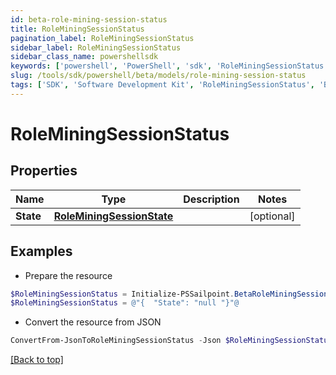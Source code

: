```yaml
---
id: beta-role-mining-session-status
title: RoleMiningSessionStatus
pagination_label: RoleMiningSessionStatus
sidebar_label: RoleMiningSessionStatus
sidebar_class_name: powershellsdk
keywords: ['powershell', 'PowerShell', 'sdk', 'RoleMiningSessionStatus', 'BetaRoleMiningSessionStatus'] 
slug: /tools/sdk/powershell/beta/models/role-mining-session-status
tags: ['SDK', 'Software Development Kit', 'RoleMiningSessionStatus', 'BetaRoleMiningSessionStatus']
---
```



# RoleMiningSessionStatus

## Properties

Name | Type | Description | Notes
------------ | ------------- | ------------- | -------------
**State** | [**RoleMiningSessionState**](role-mining-session-state) |  | [optional] 

## Examples

- Prepare the resource
```powershell
$RoleMiningSessionStatus = Initialize-PSSailpoint.BetaRoleMiningSessionStatus  -State null
$RoleMiningSessionStatus = @"{  "State": "null "}"@
```

- Convert the resource from JSON
```powershell
ConvertFrom-JsonToRoleMiningSessionStatus -Json $RoleMiningSessionStatus
```


[[Back to top]](#) 

